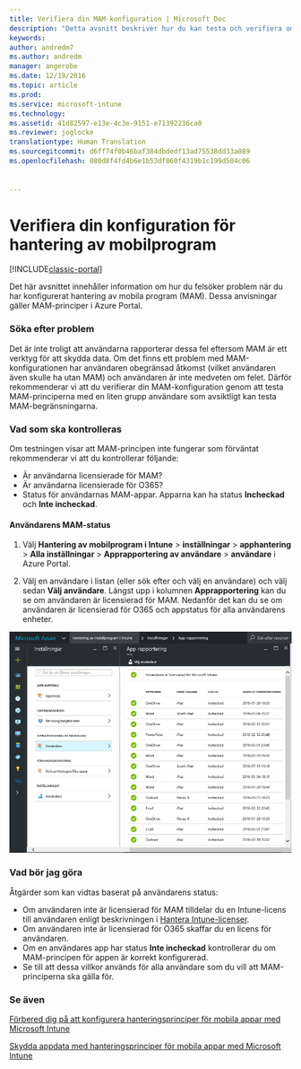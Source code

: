 ```yaml
---
title: Verifiera din MAM-konfiguration | Microsoft Doc
description: "Detta avsnitt beskriver hur du kan testa och verifiera om din MAM-princip är korrekt konfigurerad och fungerar som förväntat."
keywords: 
author: andredm7
ms.author: andredm
manager: angerobe
ms.date: 12/19/2016
ms.topic: article
ms.prod: 
ms.service: microsoft-intune
ms.technology: 
ms.assetid: 41d82597-e13e-4c3e-9151-e71392236ca0
ms.reviewer: joglocke
translationtype: Human Translation
ms.sourcegitcommit: d6ff74f0b46baf384dbdedf13ad75538dd33a089
ms.openlocfilehash: 080d8f4fd4b6e1b53df860f4319b1c199d504c06


---
```


# <a name="validating-your-mobile-application-management-setup"></a>Verifiera din konfiguration för hantering av mobilprogram

[!INCLUDE[classic-portal](../includes/classic-portal.md)]

Det här avsnittet innehåller information om hur du felsöker problem när du har konfigurerat hantering av mobila program (MAM). Dessa anvisningar gäller MAM-principer i Azure Portal.

### <a name="checking-for-symptoms"></a>Söka efter problem
Det är inte troligt att användarna rapporterar dessa fel eftersom MAM är ett verktyg för att skydda data. Om det finns ett problem med MAM-konfigurationen har användaren obegränsad åtkomst (vilket användaren även skulle ha utan MAM) och användaren är inte medveten om felet. Därför rekommenderar vi att du verifierar din MAM-konfiguration genom att testa MAM-principerna med en liten grupp användare som avsiktligt kan testa MAM-begränsningarna.


### <a name="what-to-check"></a>Vad som ska kontrolleras

Om testningen visar att MAM-principen inte fungerar som förväntat rekommenderar vi att du kontrollerar följande:

- Är användarna licensierade för MAM?
- Är användarna licensierade för O365?
- Status för användarnas MAM-appar. Apparna kan ha status **Incheckad** och **Inte incheckad**.

#### <a name="user-mam-status"></a>Användarens MAM-status
1. Välj **Hantering av mobilprogram i Intune** > **inställningar** > **apphantering** > **Alla inställningar** > **Apprapportering av användare** > **användare** i Azure Portal.

2. Välj en användare i listan (eller sök efter och välj en användare) och välj sedan **Välj användare**. Längst upp i kolumnen **Apprapportering** kan du se om användaren är licensierad för MAM. Nedanför det kan du se om användaren är licensierad för O365 och appstatus för alla användarens enheter.

![Appstatus för MAM](..\media\ts-mam-user-apps.png)

### <a name="what-to-do"></a>Vad bör jag göra
Åtgärder som kan vidtas baserat på användarens status:

- Om användaren inte är licensierad för MAM tilldelar du en Intune-licens till användaren enligt beskrivningen i [Hantera Intune-licenser](..\get-started\start-with-a-paid-subscription-to-microsoft-intune.md).
- Om användaren inte är licensierad för O365 skaffar du en licens för användaren.
- Om en användares app har status **Inte incheckad** kontrollerar du om MAM-principen för appen är korrekt konfigurerad.
- Se till att dessa villkor används för alla användare som du vill att MAM-principerna ska gälla för.

### <a name="see-also"></a>Se även
[Förbered dig på att konfigurera hanteringsprinciper för mobila appar med Microsoft Intune](..\deploy-use\get-ready-to-configure-mobile-app-management-policies-with-microsoft-intune.md)

[Skydda appdata med hanteringsprinciper för mobila appar med Microsoft Intune](..\deploy-use\protect-app-data-using-mobile-app-management-policies-with-microsoft-intune.md)



<!--HONumber=Dec16_HO2-->


